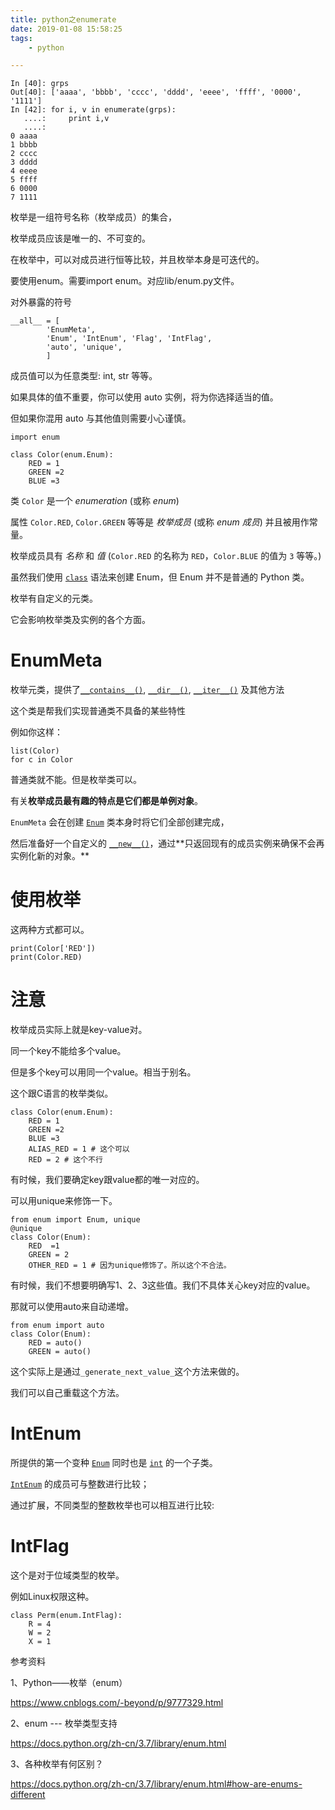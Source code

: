 ```yaml
---
title: python之enumerate
date: 2019-01-08 15:58:25
tags:
	- python

---
```




```
In [40]: grps
Out[40]: ['aaaa', 'bbbb', 'cccc', 'dddd', 'eeee', 'ffff', '0000', '1111']
In [42]: for i, v in enumerate(grps):
   ....:     print i,v
   ....:     
0 aaaa
1 bbbb
2 cccc
3 dddd
4 eeee
5 ffff
6 0000
7 1111
```



枚举是一组符号名称（枚举成员）的集合，

枚举成员应该是唯一的、不可变的。

在枚举中，可以对成员进行恒等比较，并且枚举本身是可迭代的。

要使用enum。需要import enum。对应lib/enum.py文件。

对外暴露的符号

```
__all__ = [
        'EnumMeta',
        'Enum', 'IntEnum', 'Flag', 'IntFlag',
        'auto', 'unique',
        ]
```

成员值可以为任意类型: int, str 等等。 

如果具体的值不重要，你可以使用 auto 实例，将为你选择适当的值。

 但如果你混用 auto 与其他值则需要小心谨慎。

```
import enum

class Color(enum.Enum):
    RED = 1
    GREEN =2
    BLUE =3
```

类 `Color` 是一个 *enumeration* (或称 *enum*)

属性 `Color.RED`, `Color.GREEN` 等等是 *枚举成员* (或称 *enum 成员*) 并且被用作常量。

枚举成员具有 *名称* 和 *值* (`Color.RED` 的名称为 `RED`，`Color.BLUE` 的值为 `3` 等等。)

虽然我们使用 [`class`](https://docs.python.org/zh-cn/3.7/reference/compound_stmts.html#class) 语法来创建 Enum，但 Enum 并不是普通的 Python 类。

枚举有自定义的元类。

它会影响枚举类及实例的各个方面。



# EnumMeta

枚举元类，提供了[`__contains__()`](https://docs.python.org/zh-cn/3.7/reference/datamodel.html#object.__contains__), [`__dir__()`](https://docs.python.org/zh-cn/3.7/reference/datamodel.html#object.__dir__), [`__iter__()`](https://docs.python.org/zh-cn/3.7/reference/datamodel.html#object.__iter__) 及其他方法

这个类是帮我们实现普通类不具备的某些特性

例如你这样：

```
list(Color)
for c in Color
```

普通类就不能。但是枚举类可以。



有关**枚举成员最有趣的特点是它们都是单例对象**。

 `EnumMeta` 会在创建 [`Enum`](https://docs.python.org/zh-cn/3.7/library/enum.html#enum.Enum) 类本身时将它们全部创建完成，

然后准备好一个自定义的 [`__new__()`](https://docs.python.org/zh-cn/3.7/reference/datamodel.html#object.__new__)，通过**只返回现有的成员实例来确保不会再实例化新的对象。**



# 使用枚举

这两种方式都可以。

```
print(Color['RED'])
print(Color.RED)
```



# 注意

枚举成员实际上就是key-value对。

同一个key不能给多个value。

但是多个key可以用同一个value。相当于别名。

这个跟C语言的枚举类似。

```
class Color(enum.Enum):
    RED = 1
    GREEN =2
    BLUE =3
    ALIAS_RED = 1 # 这个可以
    RED = 2 # 这个不行
```

有时候，我们要确定key跟value都的唯一对应的。

可以用unique来修饰一下。

```
from enum import Enum, unique
@unique
class Color(Enum):
	RED  =1
	GREEN = 2
	OTHER_RED = 1 # 因为unique修饰了。所以这个不合法。
```

有时候，我们不想要明确写1、2、3这些值。我们不具体关心key对应的value。

那就可以使用auto来自动递增。

```
from enum import auto
class Color(Enum):
	RED = auto()
	GREEN = auto()
```

这个实际上是通过`_generate_next_value_`这个方法来做的。

我们可以自己重载这个方法。



# IntEnum

所提供的第一个变种 [`Enum`](https://docs.python.org/zh-cn/3.7/library/enum.html#enum.Enum) 同时也是 [`int`](https://docs.python.org/zh-cn/3.7/library/functions.html#int) 的一个子类。

 [`IntEnum`](https://docs.python.org/zh-cn/3.7/library/enum.html#enum.IntEnum) 的成员可与整数进行比较；

通过扩展，不同类型的整数枚举也可以相互进行比较:



# IntFlag

这个是对于位域类型的枚举。

例如Linux权限这种。

```
class Perm(enum.IntFlag):
    R = 4
    W = 2
    X = 1
```



参考资料

1、Python——枚举（enum）

https://www.cnblogs.com/-beyond/p/9777329.html

2、enum --- 枚举类型支持

https://docs.python.org/zh-cn/3.7/library/enum.html

3、各种枚举有何区别？

https://docs.python.org/zh-cn/3.7/library/enum.html#how-are-enums-different
